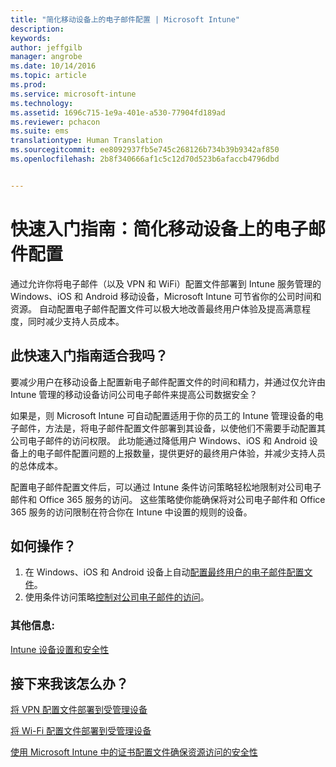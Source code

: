 ```yaml
---
title: "简化移动设备上的电子邮件配置 | Microsoft Intune"
description: 
keywords: 
author: jeffgilb
manager: angrobe
ms.date: 10/14/2016
ms.topic: article
ms.prod: 
ms.service: microsoft-intune
ms.technology: 
ms.assetid: 1696c715-1e9a-401e-a530-77904fd189ad
ms.reviewer: pchacon
ms.suite: ems
translationtype: Human Translation
ms.sourcegitcommit: ee8092937fb5e745c268126b734b39b9342af850
ms.openlocfilehash: 2b8f340666af1c5c12d70d523b6afaccb4796dbd


---
```


# 快速入门指南：简化移动设备上的电子邮件配置
通过允许你将电子邮件（以及 VPN 和 WiFi）配置文件部署到 Intune 服务管理的 Windows、iOS 和 Android 移动设备，Microsoft Intune 可节省你的公司时间和资源。 自动配置电子邮件配置文件可以极大地改善最终用户体验及提高满意程度，同时减少支持人员成本。

## 此快速入门指南适合我吗？
要减少用户在移动设备上配置新电子邮件配置文件的时间和精力，并通过仅允许由 Intune 管理的移动设备访问公司电子邮件来提高公司数据安全？

如果是，则 Microsoft Intune 可自动配置适用于你的员工的 Intune 管理设备的电子邮件，方法是，将电子邮件配置文件部署到其设备，以使他们不需要手动配置其公司电子邮件的访问权限。 此功能通过降低用户 Windows、iOS 和 Android 设备上的电子邮件配置问题的上报数量，提供更好的最终用户体验，并减少支持人员的总体成本。

配置电子邮件配置文件后，可以通过 Intune 条件访问策略轻松地限制对公司电子邮件和 Office 365 服务的访问。 这些策略使你能确保将对公司电子邮件和 Office 365 服务的访问限制在符合你在 Intune 中设置的规则的设备。

## 如何操作？
1.  在 Windows、iOS 和 Android 设备上自动[配置最终用户的电子邮件配置文件](/intune/deploy-use/configure-access-to-corporate-email-using-email-profiles-with-microsoft-intune)。
2.  使用条件访问策略[控制对公司电子邮件的访问](/intune/deploy-use/restrict-access-to-email-and-o365-services-with-microsoft-intune)。


### 其他信息:
[Intune 设备设置和安全性](/intune/deploy-use/manage-settings-and-features-on-your-devices-with-microsoft-intune-policies)

## 接下来我该怎么办？
[将 VPN 配置文件部署到受管理设备](/intune/deploy-use/vpn-connections-in-microsoft-intune)

[将 Wi-Fi 配置文件部署到受管理设备](/intune/deploy-use/wi-fi-connections-in-microsoft-intune)

[使用 Microsoft Intune 中的证书配置文件确保资源访问的安全性](/intune/deploy-use/secure-resource-access-with-certificate-profiles)



<!--HONumber=Oct16_HO3-->


